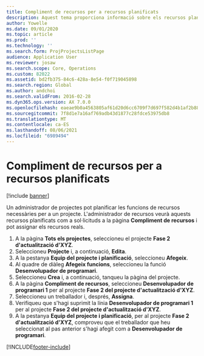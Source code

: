 ```yaml
---
title: Compliment de recursos per a recursos planificats
description: Aquest tema proporciona informació sobre els recursos planificats per a un projecte.
author: Yowelle
ms.date: 09/01/2020
ms.topic: article
ms.prod: ''
ms.technology: ''
ms.search.form: ProjProjectsListPage
audience: Application User
ms.reviewer: josaw
ms.search.scope: Core, Operations
ms.custom: 82022
ms.assetid: bd2fb375-84c6-428a-8e54-f0f719045898
ms.search.region: Global
ms.author: andchoi
ms.search.validFrom: 2016-02-28
ms.dyn365.ops.version: AX 7.0.0
ms.openlocfilehash: eaeae9b0a4563805af61d20d6cc6709f7d697f582d4b1af2b883b292ac482af5
ms.sourcegitcommit: 7f8d1e7a16af769adb43d1877c28fdce53975db8
ms.translationtype: MT
ms.contentlocale: ca-ES
ms.lasthandoff: 08/06/2021
ms.locfileid: "6989494"
---
```

# <a name="resource-fulfillment-for-planned-resources"></a>Compliment de recursos per a recursos planificats

[!include [banner](../includes/banner.md)]

Un administrador de projectes pot planificar les funcions de recursos necessàries per a un projecte. L'administrador de recursos veurà aquests recursos planificats com a sol·licituds a la pàgina **Compliment de recursos** i pot assignar els recursos reals.

1. A la pàgina **Tots els projectes**, seleccioneu el projecte **Fase 2 d'actualització d'XYZ**.
2. Seleccioneu **Projecte** i, a continuació, **Edita**.
3. A la pestanya **Equip del projecte i planificació**, seleccioneu **Afegeix**.
4. Al quadre de diàleg **Afegeix funcions**, seleccioneu la funció **Desenvolupador de programari**.
5. Seleccioneu **Crea** i, a continuació, tanqueu la pàgina del projecte.
6. A la pàgina **Compliment de recursos**, seleccioneu **Desenvolupador de programari 1** per al projecte **Fase 2 del projecte d'actualització d'XYZ**.
7. Seleccioneu un treballador i, després, **Assigna**.
8. Verifiqueu que s'hagi suprimit la línia **Desenvolupador de programari 1** per al projecte **Fase 2 del projecte d'actualització d'XYZ**.
9. A la pestanya **Equip del projecte i planificació**, per al projecte **Fase 2 d'actualització d'XYZ**, comproveu que el treballador que heu seleccionat al pas anterior s'hagi afegit com a **Desenvolupador de programari**.


[!INCLUDE[footer-include](../includes/footer-banner.md)]